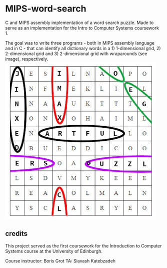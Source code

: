 # MIPS-word-search

C and MIPS assembly implementation of a word search puzzle. Made to serve as an implementation for the Intro to Computer Systems coursework 1.

The goal was to write three programs - both in MIPS assembly language and in C - that can identify all dictionary words in a 1) 1-dimensional grid, 2) 2-dimensional grid and 3) 2-dimensional grid with wraparounds (see image), respectively.
![wraparounds](wordsearch.png)

## credits

This project served as the first coursework for the Introduction to Computer Systems course at the University of Edinburgh.

Course instructor: Boris Grot
TA: Siavash Katebzadeh
